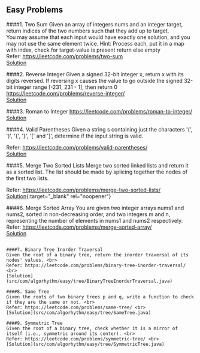 ## Easy Problems

####1. Two Sum
   Given an array of integers nums and an integer target, return indices of the two numbers such that they add up to target.<br>
   You may assume that each input would have exactly one solution, and you may not use the same element twice.
   Hint: Process each, put it in a map with index, check for target-value is present return else empty <br>
Refer: https://leetcode.com/problems/two-sum <br>
   [Solution](src/com/algorhythm/easy/list/TwoSum.java)

####2. Reverse Integer
   Given a signed 32-bit integer x, return x with its digits reversed. If reversing x causes the value to go outside the signed 32-bit integer range [-231, 231 - 1], then return 0
   https://leetcode.com/problems/reverse-integer/ <br>
   [Solution](src/com/algorhythm/easy/number/ReverseInteger.java)

####3. Roman to Integer
   https://leetcode.com/problems/roman-to-integer/ <br>
   [Solution](src/com/algorhythm/easy/number/RomanToInteger.java)

####4. Valid Parentheses
   Given a string s containing just the characters '(', ')', '{', '}', '\[' and '\]', determine if the input string is valid.
   
   Refer: https://leetcode.com/problems/valid-parentheses/ <br>
   [Solution](src/com/algorhythm/easy/stack/ValidParenthesis.java)

####5. Merge Two Sorted Lists
   Merge two sorted linked lists and return it as a sorted list. The list should be made by splicing together the nodes of the first two lists.
   
   Refer: https://leetcode.com/problems/merge-two-sorted-lists/ <br>
   [Solution](src/com/algorhythm/easy/list/MergeTwoSortedLists.java){:target="_blank" rel="noopener"}

####6. Merge Sorted Array
   You are given two integer arrays nums1 and nums2, sorted in non-decreasing order, and two integers m and n, representing the number of elements in nums1 and nums2 respectively.<br>
   Refer: https://leetcode.com/problems/merge-sorted-array/ <br>
   [Solution](src/com/algorhythm/easy/list/MergeSortedArray.java)

   ``````

####7. Binary Tree Inorder Traversal
   Given the root of a binary tree, return the inorder traversal of its nodes' values. <br>
   Refer: https://leetcode.com/problems/binary-tree-inorder-traversal/ <br>
   [Solution](src/com/algorhythm/easy/tree/BinaryTreeInorderTraversal.java)
   
####8. Same Tree
   Given the roots of two binary trees p and q, write a function to check if they are the same or not. <br>
   Refer: https://leetcode.com/problems/same-tree/ <br>
   [Solution](src/com/algorhythm/easy/tree/SameTree.java)

####9. Symmetric Tree
   Given the root of a binary tree, check whether it is a mirror of itself (i.e., symmetric around its center). <br>
   Refer: https://leetcode.com/problems/symmetric-tree/ <br>
   [Solution](src/com/algorhythm/easy/tree/SymmetricTree.java)


   





